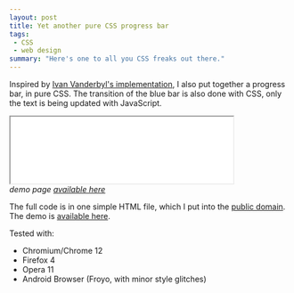 ```yaml
---
layout: post
title: Yet another pure CSS progress bar
tags:
 - CSS
 - web design
summary: "Here's one to all you CSS freaks out there."
---
```


Inspired by [Ivan Vanderbyl's
implementation](http://skunkworks.ivanvanderbyl.com/), I also put together a
progress bar, in pure CSS. The transition of the blue bar is also done with
CSS, only the text is being updated with JavaScript.

<div class="img center">
  <iframe src="/demos/pure-css-progress-bar" style="width:400px; height:120px;">&nbsp;</iframe>
  <br/>
  <em>demo page <a href="/demos/pure-css-progress-bar">available here</a></em>
</div>

The full code is in one simple HTML file, which I put into the [public
domain](http://en.wikipedia.org/wiki/Public_domain). The demo is [available
here](/demos/pure-css-progress-bar).

Tested with:
* Chromium/Chrome 12
* Firefox 4
* Opera 11
* Android Browser (Froyo, with minor style glitches)
